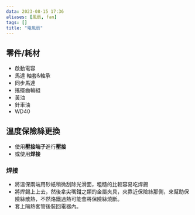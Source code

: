 ```yaml
---
data: 2023-08-15 17:36
aliases: [風扇, fan]
tags: []
title: "電風扇"
---
```


## 零件/耗材

- 啟動電容
- 馬達
  軸套&軸承
- 同步馬達
- 搖擺齒輪組
- 黃油
- 針車油
- WD40

## 溫度保險絲更換

- 使用**壓接端子**進行**壓接**
- 或使用**焊接**

### 焊接

- 將溫保兩端用砂紙稍微刮除光滑面，粗糙的比較容易吃焊錫
- 將焊錫上上去，然後拿尖嘴鉗之類的金屬夾具，夾靠近保險絲那側，來幫助保險絲散熱，不然烙鐵過熱可能會將保險絲燒斷。
- 套上隔熱套管後裝回電器內。
